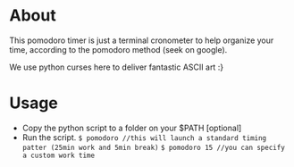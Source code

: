 About
=====

<p> This pomodoro timer is just a terminal cronometer to help organize your time, according to the pomodoro method (seek on google).</p>
<p> We use python curses here to deliver fantastic ASCII art :} </p>


Usage
=====

 - Copy the python script to a folder on your $PATH [optional]
 - Run the script.
 ` $ pomodoro //this will launch a standard timing patter (25min work and 5min break) `
 ` $ pomodoro 15 //you can specify a custom work time `